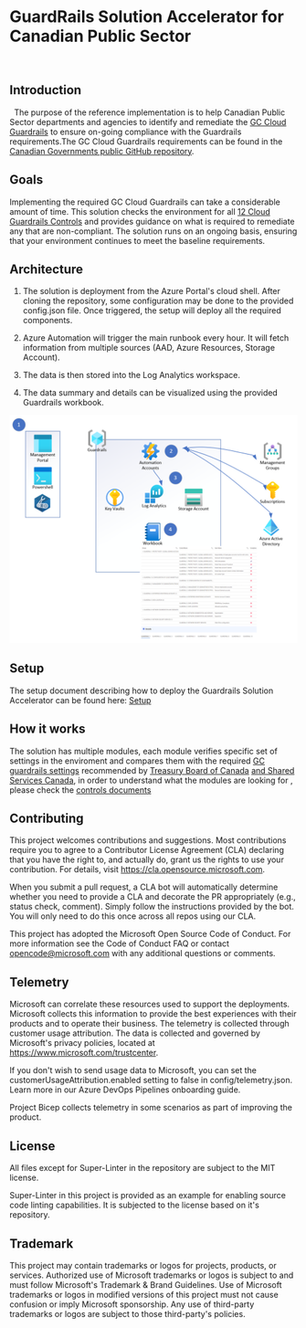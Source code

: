 <p align="center">

# GuardRails Solution Accelerator for Canadian Public Sector

</p>

 
## Introduction
 
The purpose of the reference implementation is to help Canadian Public Sector departments and agencies to identify and remediate the [GC Cloud Guardrails](https://github.com/canada-ca/cloud-guardrails#gc-cloud-guardrails)   to ensure on-going compliance with the Guardrails requirements.The GC Cloud Guardrails requirements can be found in the [Canadian Governments public GitHub repository](https://github.com/canada-ca/cloud-guardrails#summary---initial-30-days).
 

## Goals

Implementing the required GC Cloud Guardrails can take a considerable amount of time. This solution checks the environment for all [12 Cloud Guardrails Controls](https://github.com/canada-ca/cloud-guardrails#summary---initial-30-days) and provides guidance on what is required to remediate any that are non-compliant.  The solution runs on an ongoing basis, ensuring that your environment continues to meet the baseline requirements.  


## Architecture
1. The solution is deployment from the Azure Portal's cloud shell. After cloning the repository, some configuration may be done to the provided config.json file. Once triggered, the setup will deploy all the required components.

2. Azure Automation will trigger the main runbook every hour. It will fetch information from multiple sources (AAD, Azure Resources, Storage Account).

3. The data is then stored into the Log Analytics workspace.

4. The data summary and details can be visualized using the provided Guardrails workbook.

<p align="center">
<img src="./docs/media/SolutionDiagram.png " />
</p>

## Setup 
The setup document describing how to deploy the Guardrails Solution Accelerator can be found here: [Setup](./docs/setup.md)

## How it works 
The solution has multiple modules, each module verifies specific set of settings in the enviroment and compares them with the required [GC guardrails settings](https://github.com/canada-ca/cloud-guardrails#gc-cloud-guardrails) recommended by [Treasury Board of Canada](https://www.canada.ca/en/treasury-board-secretariat.html)   [and Shared Services Canada](https://www.canada.ca/en/shared-services.html), in order to understand what the modules are looking for , please check the [controls documents](./docs/controls.md)

## Contributing
This project welcomes contributions and suggestions. Most contributions require you to agree to a Contributor License Agreement (CLA) declaring that you have the right to, and actually do, grant us the rights to use your contribution. For details, visit https://cla.opensource.microsoft.com.

When you submit a pull request, a CLA bot will automatically determine whether you need to provide a CLA and decorate the PR appropriately (e.g., status check, comment). Simply follow the instructions provided by the bot. You will only need to do this once across all repos using our CLA.

This project has adopted the Microsoft Open Source Code of Conduct. For more information see the Code of Conduct FAQ or contact opencode@microsoft.com with any additional questions or comments.
## Telemetry
Microsoft can correlate these resources used to support the deployments. Microsoft collects this information to provide the best experiences with their products and to operate their business. The telemetry is collected through customer usage attribution. The data is collected and governed by Microsoft's privacy policies, located at https://www.microsoft.com/trustcenter.

If you don't wish to send usage data to Microsoft, you can set the customerUsageAttribution.enabled setting to false in config/telemetry.json. Learn more in our Azure DevOps Pipelines onboarding guide.

Project Bicep collects telemetry in some scenarios as part of improving the product.
## License
All files except for Super-Linter in the repository are subject to the MIT license.

Super-Linter in this project is provided as an example for enabling source code linting capabilities. It is subjected to the license based on it's repository.
## Trademark
This project may contain trademarks or logos for projects, products, or services. Authorized use of Microsoft trademarks or logos is subject to and must follow Microsoft's Trademark & Brand Guidelines. Use of Microsoft trademarks or logos in modified versions of this project must not cause confusion or imply Microsoft sponsorship. Any use of third-party trademarks or logos are subject to those third-party's policies.